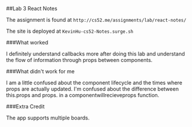 ##Lab 3 React Notes

The assignment is found at
	`http://cs52.me/assignments/lab/react-notes/`

The site is deployed at
	`KevinHu-cs52-Notes.surge.sh`

###What worked

I definitely understand callbacks more after doing this lab and understand the flow of information through props between components.

###What didn't work for me

I am a little confused about the component lifecycle and the times where props are actually updated. I'm confused about the difference between this.props and props. in a componentwillrecieveprops function.

###Extra Credit

The app supports multiple boards.
